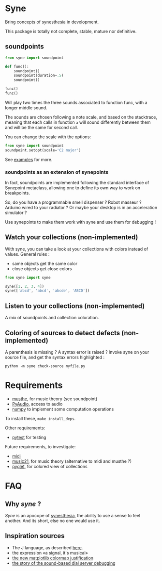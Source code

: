# Syne
Bring concepts of synesthesia in development.

This package is totally not complete, stable, mature nor definitive.


## soundpoints

```python
from syne import soundpoint

def func():
    soundpoint()
    soundpoint(duration=.5)
    soundpoint()

func()
func()
```

Will play two times the three sounds associated to function func, with a longer middle sound.

The sounds are chosen following a note scale, and based on the stacktrace,
meaning that each calls in function `a` will sound differently between them
and will be the same for second call.

You can change the scale with the options:

```python
from syne import soundpoint
soundpoint.setopt(scale='C2 major')
```

See [examples](examples/soundpoint.py) for more.


### soundpoints as an extension of synepoints
In fact, soundpoints are implemented following the standard interface of Synepoint metaclass,
allowing one to define its own way to work on breakpoints.

So, do you have a programmable smell dispenser ? Robot masseur ? Arduino wired to your radiator ?
Or maybe your desktop is in an acceleration simulator ?

Use synepoints to make them work with syne and use them for debugging !






## Watch your collections (non-implemented)

With syne, you can take a look at your collections
with colors instead of values. General rules :

- same objects get the same color
- close objects get close colors

```python
from syne import syne

syne([1, 2, 3, 4])
syne(['abcd', 'abcd', 'abcde', 'ABCD'])
```

## Listen to your collections (non-implemented)
A mix of soundpoints and collection coloration.

## Coloring of sources to detect defects (non-implemented)
A parenthesis is missing ? A syntax error is raised ?
Invoke syne on your source file, and get the syntax errors highlighted :

    python -m syne check-source myfile.py



# Requirements
- [musthe](https://github.com/gciruelos/musthe), for music theory (see soundpoint)
- [PyAudio](http://people.csail.mit.edu/hubert/pyaudio/), access to audio
- [numpy]() to implement some computation operations

To install these, `make install_deps`.

Other requirements:
- [pytest](https://pytest.org) for testing

Future requirements, to investigate:
- [midi](https://github.com/vishnubob/python-midi)
- [music21](http://web.mit.edu/music21/), for music theory (alternative to midi and musthe ?)
- [pyglet](https://bitbucket.org/pyglet/pyglet/wiki/Home), for colored view of collections


# FAQ

## Why *syne* ?
*Syne* is an apocope of [synesthesia](https://en.wikipedia.org/wiki/Synesthesia),
the ability to use a sense to feel another.
And its short, else no one would use it.

## Inspiration sources
- The J language, as described [here](https://prog21.dadgum.com/28.html).
- the expression «a signal, it's musical»
- [the new matplotlib colormap justification](https://www.youtube.com/watch?v=xAoljeRJ3lU)
- [the story of the sound-based dial server debugging]()
